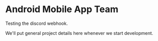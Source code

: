 # Android Mobile App Team

Testing the discord webhook.

We'll put general project details here whenever we start development.
